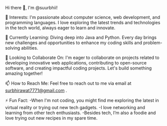 Hi there 👋, I'm @suurbhii!

👀 Interests:
I'm passionate about computer science, web development, and programming languages. I love exploring the latest trends and technologies in the tech world, always eager to learn and innovate.

🌱 Currently Learning:
Diving deep into Java and Python. Every day brings new challenges and opportunities to enhance my coding skills and problem-solving abilities.

💞️ Looking to Collaborate On:
I'm eager to collaborate on projects related to developing innovative web applications, contributing to open-source software, and creating impactful coding projects. Let's build something amazing together!

📫 How to Reach Me:
Feel free to reach out to me via email at surbhirawat7771@gmail.com .

⚡ Fun Fact:
-When I'm not coding, you might find me exploring the latest in virtual reality or trying out new tech gadgets.
-I love networking and learning from other tech enthusiasts.
-Besides tech, I’m also a foodie and love trying out new recipes in my spare time.
<!---
suurbhii/suurbhii is a ✨ special ✨ repository because its `README.md` (this file) appears on your GitHub profile.
You can click the Preview link to take a look at your changes.
--->

